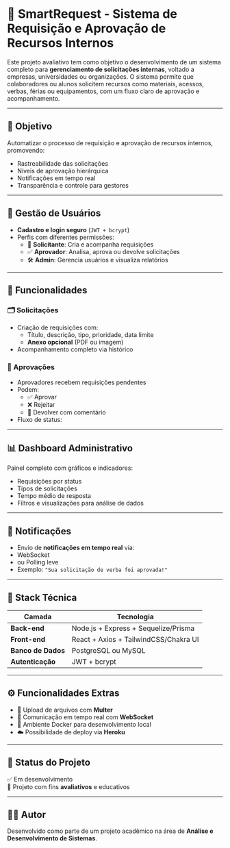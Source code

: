 # 🧠 SmartRequest - Sistema de Requisição e Aprovação de Recursos Internos

Este projeto avaliativo tem como objetivo o desenvolvimento de um sistema completo para **gerenciamento de solicitações internas**, voltado a empresas, universidades ou organizações. O sistema permite que colaboradores ou alunos solicitem recursos como materiais, acessos, verbas, férias ou equipamentos, com um fluxo claro de aprovação e acompanhamento.

---

## 🎯 Objetivo

Automatizar o processo de requisição e aprovação de recursos internos, promovendo:

- Rastreabilidade das solicitações
- Níveis de aprovação hierárquica
- Notificações em tempo real
- Transparência e controle para gestores

---

## 👤 Gestão de Usuários

- **Cadastro e login seguro** (`JWT + bcrypt`)
- Perfis com diferentes permissões:
  - 📝 **Solicitante**: Cria e acompanha requisições
  - ✅ **Aprovador**: Analisa, aprova ou devolve solicitações
  - 🛠 **Admin**: Gerencia usuários e visualiza relatórios

---

## 📄 Funcionalidades

### 🗂 Solicitações
- Criação de requisições com:
  - Título, descrição, tipo, prioridade, data limite
  - **Anexo opcional** (PDF ou imagem)
- Acompanhamento completo via histórico

### 🔄 Aprovações
- Aprovadores recebem requisições pendentes
- Podem:
  - ✅ Aprovar
  - ❌ Rejeitar
  - 🔁 Devolver com comentário
- Fluxo de status:

---

## 📊 Dashboard Administrativo

Painel completo com gráficos e indicadores:

- Requisições por status
- Tipos de solicitações
- Tempo médio de resposta
- Filtros e visualizações para análise de dados

---

## 🔔 Notificações

- Envio de **notificações em tempo real** via:
- WebSocket
- ou Polling leve
- Exemplo: `"Sua solicitação de verba foi aprovada!"`

---

## 🧱 Stack Técnica

| Camada         | Tecnologia                          |
|----------------|--------------------------------------|
| **Back-end**   | Node.js + Express + Sequelize/Prisma |
| **Front-end**  | React + Axios + TailwindCSS/Chakra UI|
| **Banco de Dados** | PostgreSQL ou MySQL             |
| **Autenticação**| JWT + bcrypt                        |

---

## ⚙️ Funcionalidades Extras

- 📁 Upload de arquivos com **Multer**
- 🔄 Comunicação em tempo real com **WebSocket**
- 🐳 Ambiente Docker para desenvolvimento local
- ☁️ Possibilidade de deploy via **Heroku**

---

## 🚀 Status do Projeto

✅ Em desenvolvimento  
📌 Projeto com fins **avaliativos** e educativos

---

## 🧑‍💻 Autor

Desenvolvido como parte de um projeto acadêmico na área de **Análise e Desenvolvimento de Sistemas**.

